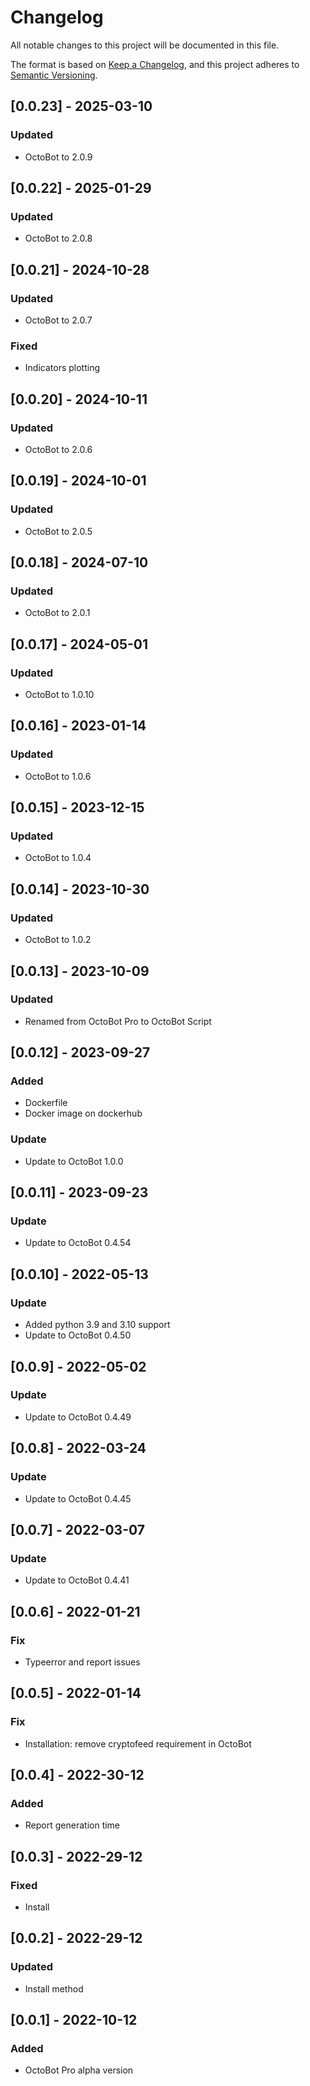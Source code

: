 # Changelog
All notable changes to this project will be documented in this file.

The format is based on [Keep a Changelog](https://keepachangelog.com/en/1.0.0/),
and this project adheres to [Semantic Versioning](https://semver.org/spec/v2.0.0.html).

## [0.0.23] - 2025-03-10
### Updated
- OctoBot to 2.0.9

## [0.0.22] - 2025-01-29
### Updated
- OctoBot to 2.0.8

## [0.0.21] - 2024-10-28
### Updated
- OctoBot to 2.0.7
### Fixed
- Indicators plotting

## [0.0.20] - 2024-10-11
### Updated
- OctoBot to 2.0.6

## [0.0.19] - 2024-10-01
### Updated
- OctoBot to 2.0.5

## [0.0.18] - 2024-07-10
### Updated
- OctoBot to 2.0.1

## [0.0.17] - 2024-05-01
### Updated
- OctoBot to 1.0.10

## [0.0.16] - 2023-01-14
### Updated
- OctoBot to 1.0.6

## [0.0.15] - 2023-12-15
### Updated
- OctoBot to 1.0.4

## [0.0.14] - 2023-10-30
### Updated
- OctoBot to 1.0.2

## [0.0.13] - 2023-10-09
### Updated
- Renamed from OctoBot Pro to OctoBot Script

## [0.0.12] - 2023-09-27
### Added
- Dockerfile
- Docker image on dockerhub
### Update
- Update to OctoBot 1.0.0

## [0.0.11] - 2023-09-23
### Update
- Update to OctoBot 0.4.54

## [0.0.10] - 2022-05-13
### Update
- Added python 3.9 and 3.10 support
- Update to OctoBot 0.4.50

## [0.0.9] - 2022-05-02
### Update
- Update to OctoBot 0.4.49

## [0.0.8] - 2022-03-24
### Update
- Update to OctoBot 0.4.45

## [0.0.7] - 2022-03-07
### Update
- Update to OctoBot 0.4.41

## [0.0.6] - 2022-01-21
### Fix
- Typeerror and report issues

## [0.0.5] - 2022-01-14
### Fix
- Installation: remove cryptofeed requirement in OctoBot

## [0.0.4] - 2022-30-12
### Added
- Report generation time

## [0.0.3] - 2022-29-12
### Fixed
- Install

## [0.0.2] - 2022-29-12
### Updated
- Install method

## [0.0.1] - 2022-10-12
### Added
- OctoBot Pro alpha version

